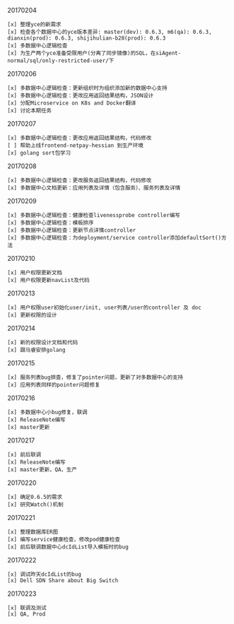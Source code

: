 20170204
    
    [x] 整理yce的新需求
    [x] 检查各个数据中心的yce版本差异: master(dev): 0.6.3, m6(qa): 0.6.3, dianxin(prod): 0.6.3, shijihulian-b28(prod): 0.6.3
    [x] 多数据中心逻辑检查
    [x] 为生产两个yce准备受限用户(分离了同步镜像)的SQL，在siAgent-normal/sql/only-restricted-user/下

20170206

    [x] 多数据中心逻辑检查：更新组织时为组织添加新的数据中心支持
    [x] 多数据中心逻辑检查：更改应用返回结果结构，JSON设计
    [x] 分配Microservice on K8s and Docker翻译
    [x] 讨论本期任务

20170207

    [x] 多数据中心逻辑检查：更改应用返回结果结构，代码修改
    [ ] 帮助上线frontend-netpay-hessian 到生产环境
    [x] golang sort包学习

20170208

    [x] 多数据中心逻辑检查：更改服务返回结果结构，代码修改
    [x] 多数据中心文档更新：应用列表及详情（包含服务）、服务列表及详情

20170209
    
    [x] 多数据中心逻辑检查：健康检查livenessprobe controller编写
    [x] 多数据中心逻辑检查：模板排序
    [x] 多数据中心逻辑检查：更新节点详情controller
    [x] 多数据中心逻辑检查：为deployment/service controller添加defaultSort()方法

20170210

    [x] 用户权限更新文档
    [x] 用户权限更新navList及代码

20170213

    [x] 用户权限user初始化user/init, user列表/user的controller 及 doc  
    [x] 更新权限的设计

20170214

    [x] 新的权限设计文档和代码
    [x] 跟马睿安排golang

20170215
    
    [x] 服务列表bug排查，修复了pointer问题，更新了对多数据中心的支持 
    [x] 应用列表同样的pointer问题修复

20170216

    [x] 多数据中心小bug修复，联调
    [x] ReleaseNote编写
    [x] master更新

20170217

    [x] 前后联调
    [x] ReleaseNote编写
    [x] master更新，QA，生产

20170220

    [x] 确定0.6.5的需求 
    [x] 研究Watch()机制 

20170221

    [x] 整理数据库ER图
    [x] 编写service健康检查，修改pod健康检查
    [x] 前后联调数据中心dcIdList导入模板时的bug

20170222

    [x] 调试昨天dcIdList的bug
    [x] Dell SDN Share about Big Switch

20170223
    
    [x] 联调及测试
    [x] QA, Prod
